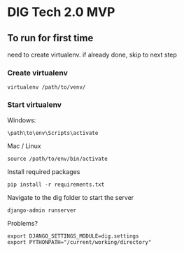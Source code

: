 # DIG Tech 2.0 MVP

## To run for first time

need to create virtualenv. if already done, skip to next step

### Create virtualenv

```
virtualenv /path/to/venv/
```

### Start virtualenv

Windows:

```
\path\to\env\Scripts\activate
```

Mac / Linux

```
source /path/to/env/bin/activate
```

Install required packages

```
pip install -r requirements.txt
```

Navigate to the dig folder
to start the server

```
django-admin runserver
```

Problems?

```
export DJANGO_SETTINGS_MODULE=dig.settings
export PYTHONPATH="/current/working/directory"
```
